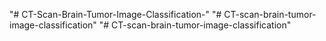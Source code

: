 "# CT-Scan-Brain-Tumor-Image-Classification-" 
"# CT-scan-brain-tumor-image-classification" 
"# CT-scan-brain-tumor-image-classification" 
